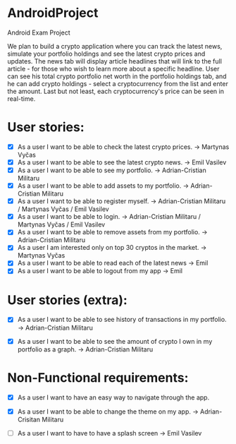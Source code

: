 # AndroidProject

Android Exam Project



We plan to build a crypto application where you can track the latest news, simulate your portfolio holdings and see the latest crypto prices and updates. 
The news tab will display article headlines that will link to the full article - for those who wish to learn more about a specific headline. 
User can see his total crypto portfolio net worth in the portfolio holdings tab, and he can add crypto holdings - select a cryptocurrency from the
list and enter the amount. Last but not least, each cryptocurrency's price can be seen in real-time.

# User stories:

- [x] As a user I want to be able to check the latest crypto prices. -> Martynas Vyčas
- [x] As a user I want to be able to see the latest crypto news. -> Emil Vasilev
- [x] As a user I want to be able to see my portfolio. -> Adrian-Cristian Militaru
- [x] As a user I want to be able to add assets to my portfolio. -> Adrian-Cristian Militaru
- [x] As a user I want to be able to register myself. -> Adrian-Cristian Militaru / Martynas Vyčas / Emil Vasilev
- [x] As a user I want to be able to login. -> Adrian-Cristian Militaru / Martynas Vyčas / Emil Vasilev
- [x] As a user I want to be able to remove assets from my portfolio. -> Adrian-Cristian Militaru
- [x] As a user I am interested only on top 30 cryptos in the market. -> Martynas Vyčas 
- [x] As a user I want to be able to read each of the latest news -> Emil
- [x] As a user I want to be able to logout from my app -> Emil

# User stories (extra):

- [x] As a user I want to be able to see history of transactions in my portfolio. -> Adrian-Cristian Militaru
- [x] As a user I want to be able to see the amount of crypto I own in my portfolio as a graph. -> Adrian-Cristian Militaru


# Non-Functional requirements:

- [x] As a user I want to have an easy way to navigate through the app.
- [x] As a user I want to be able to change the theme on my app.  -> Adrian-Crisitan Militaru
- [ ] As a user I want to have to have a splash screen -> Emil Vasilev

